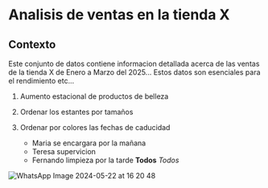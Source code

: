 # Analisis de ventas en la tienda X

## Contexto
Este conjunto de datos contiene informacion detallada acerca de las ventas de la tienda X de Enero a Marzo del 2025... Estos datos son esenciales para el rendimiento etc...

1. Aumento estacional de productos de belleza
2. Ordenar los estantes por tamaños
3. Ordenar por colores las fechas de caducidad

   - Maria se encargara por la mañana

   * Teresa supervicion

    + Fernando limpieza por la tarde    **Todos**  *Todos*

      

![WhatsApp Image 2024-05-22 at 16 20 48](https://github.com/user-attachments/assets/2f088563-1c56-43ea-be05-656eb2b8f390)
